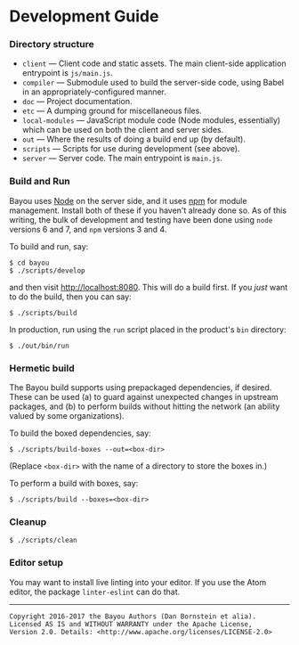 Development Guide
=================

### Directory structure

* `client` &mdash; Client code and static assets. The main client-side
  application entrypoint is `js/main.js`.
* `compiler` &mdash; Submodule used to build the server-side code, using Babel
  in an appropriately-configured manner.
* `doc` &mdash; Project documentation.
* `etc` &mdash; A dumping ground for miscellaneous files.
* `local-modules` &mdash; JavaScript module code (Node modules, essentially)
  which can be used on both the client and server sides.
* `out` &mdash; Where the results of doing a build end up (by default).
* `scripts` &mdash; Scripts for use during development (see above).
* `server` &mdash; Server code. The main entrypoint is `main.js`.

### Build and Run

Bayou uses [Node](https://nodejs.org) on the server side, and it uses
[npm](https://npmjs,com) for module management. Install both of these if you
haven't already done so. As of this writing, the bulk of development and
testing have been done using `node` versions 6 and 7, and `npm` versions 3 and
4.

To build and run, say:

```
$ cd bayou
$ ./scripts/develop
```

and then visit <http://localhost:8080>. This will do a build first. If you
_just_ want to do the build, then you can say:

```
$ ./scripts/build
```

In production, run using the `run` script placed in the product's `bin`
directory:

```
$ ./out/bin/run
```

### Hermetic build

The Bayou build supports using prepackaged dependencies, if desired. These
can be used (a) to guard against unexpected changes in upstream packages, and
(b) to perform builds without hitting the network (an ability valued by some
organizations).

To build the boxed dependencies, say:

```
$ ./scripts/build-boxes --out=<box-dir>
```

(Replace `<box-dir>` with the name of a directory to store the boxes in.)

To perform a build with boxes, say:

```
$ ./scripts/build --boxes=<box-dir>
```

### Cleanup

```
$ ./scripts/clean
```

### Editor setup

You may want to install live linting into your editor. If you use the Atom
editor, the package `linter-eslint` can do that.

- - - - - - - - - -

```
Copyright 2016-2017 the Bayou Authors (Dan Bornstein et alia).
Licensed AS IS and WITHOUT WARRANTY under the Apache License,
Version 2.0. Details: <http://www.apache.org/licenses/LICENSE-2.0>
```
